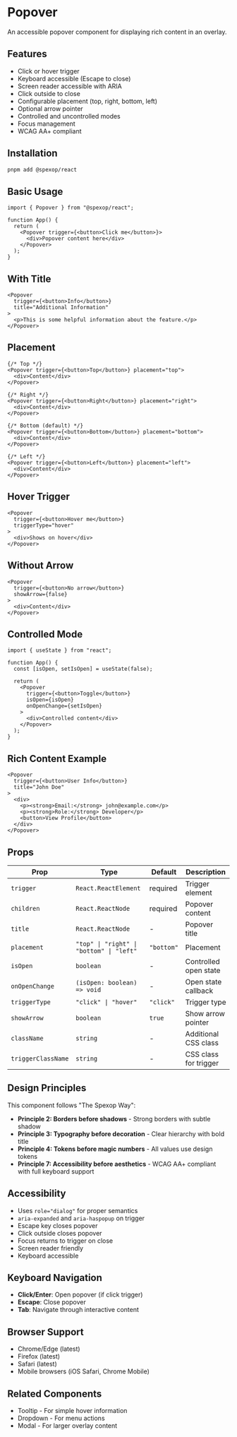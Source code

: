 # Popover

An accessible popover component for displaying rich content in an overlay.

## Features

- Click or hover trigger
- Keyboard accessible (Escape to close)
- Screen reader accessible with ARIA
- Click outside to close
- Configurable placement (top, right, bottom, left)
- Optional arrow pointer
- Controlled and uncontrolled modes
- Focus management
- WCAG AA+ compliant

## Installation

```bash
pnpm add @spexop/react
```

## Basic Usage

```tsx
import { Popover } from "@spexop/react";

function App() {
  return (
    <Popover trigger={<button>Click me</button>}>
      <div>Popover content here</div>
    </Popover>
  );
}
```

## With Title

```tsx
<Popover 
  trigger={<button>Info</button>}
  title="Additional Information"
>
  <p>This is some helpful information about the feature.</p>
</Popover>
```

## Placement

```tsx
{/* Top */}
<Popover trigger={<button>Top</button>} placement="top">
  <div>Content</div>
</Popover>

{/* Right */}
<Popover trigger={<button>Right</button>} placement="right">
  <div>Content</div>
</Popover>

{/* Bottom (default) */}
<Popover trigger={<button>Bottom</button>} placement="bottom">
  <div>Content</div>
</Popover>

{/* Left */}
<Popover trigger={<button>Left</button>} placement="left">
  <div>Content</div>
</Popover>
```

## Hover Trigger

```tsx
<Popover 
  trigger={<button>Hover me</button>}
  triggerType="hover"
>
  <div>Shows on hover</div>
</Popover>
```

## Without Arrow

```tsx
<Popover 
  trigger={<button>No arrow</button>}
  showArrow={false}
>
  <div>Content</div>
</Popover>
```

## Controlled Mode

```tsx
import { useState } from "react";

function App() {
  const [isOpen, setIsOpen] = useState(false);

  return (
    <Popover 
      trigger={<button>Toggle</button>}
      isOpen={isOpen}
      onOpenChange={setIsOpen}
    >
      <div>Controlled content</div>
    </Popover>
  );
}
```

## Rich Content Example

```tsx
<Popover 
  trigger={<button>User Info</button>}
  title="John Doe"
>
  <div>
    <p><strong>Email:</strong> john@example.com</p>
    <p><strong>Role:</strong> Developer</p>
    <button>View Profile</button>
  </div>
</Popover>
```

## Props

| Prop | Type | Default | Description |
|------|------|---------|-------------|
| `trigger` | `React.ReactElement` | required | Trigger element |
| `children` | `React.ReactNode` | required | Popover content |
| `title` | `React.ReactNode` | - | Popover title |
| `placement` | `"top" \| "right" \| "bottom" \| "left"` | `"bottom"` | Placement |
| `isOpen` | `boolean` | - | Controlled open state |
| `onOpenChange` | `(isOpen: boolean) => void` | - | Open state callback |
| `triggerType` | `"click" \| "hover"` | `"click"` | Trigger type |
| `showArrow` | `boolean` | `true` | Show arrow pointer |
| `className` | `string` | - | Additional CSS class |
| `triggerClassName` | `string` | - | CSS class for trigger |

## Design Principles

This component follows "The Spexop Way":

- **Principle 2: Borders before shadows** - Strong borders with subtle shadow
- **Principle 3: Typography before decoration** - Clear hierarchy with bold title
- **Principle 4: Tokens before magic numbers** - All values use design tokens
- **Principle 7: Accessibility before aesthetics** - WCAG AA+ compliant with full keyboard support

## Accessibility

- Uses `role="dialog"` for proper semantics
- `aria-expanded` and `aria-haspopup` on trigger
- Escape key closes popover
- Click outside closes popover
- Focus returns to trigger on close
- Screen reader friendly
- Keyboard accessible

## Keyboard Navigation

- **Click/Enter**: Open popover (if click trigger)
- **Escape**: Close popover
- **Tab**: Navigate through interactive content

## Browser Support

- Chrome/Edge (latest)
- Firefox (latest)
- Safari (latest)
- Mobile browsers (iOS Safari, Chrome Mobile)

## Related Components

- Tooltip - For simple hover information
- Dropdown - For menu actions
- Modal - For larger overlay content

